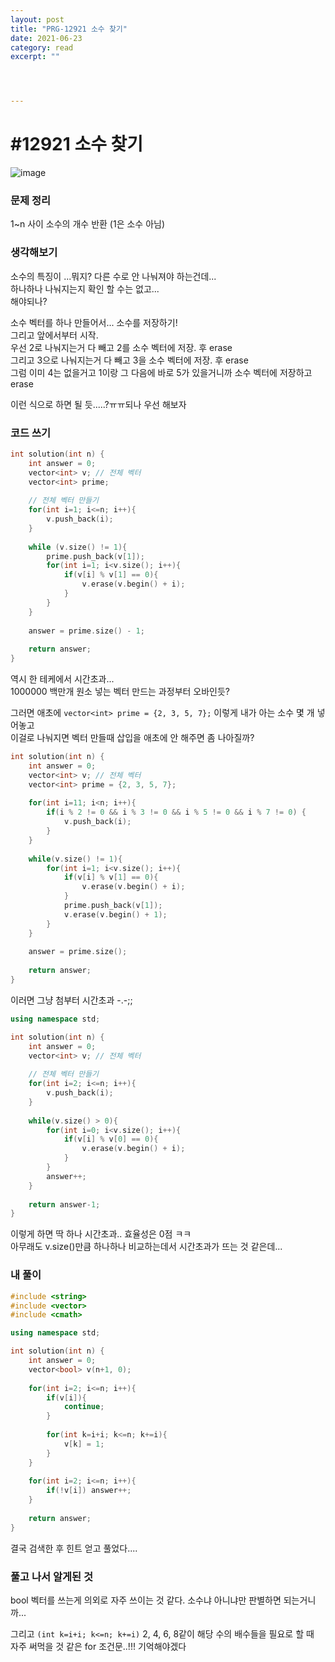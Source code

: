 ```yaml
---
layout: post
title: "PRG-12921 소수 찾기" 
date: 2021-06-23
category: read 
excerpt: ""




---
```


# #12921 소수 찾기

![image](https://user-images.githubusercontent.com/28949235/123062737-c357a680-d447-11eb-9d9c-d6fde1ca7085.png)

### 문제 정리

1~n 사이 소수의 개수 반환 (1은 소수 아님)

### 생각해보기

소수의 특징이 ...뭐지? 다른 수로 안 나눠져야 하는건데...  
하나하나 나눠지는지 확인 할 수는 없고...  
해야되나?

소수 벡터를 하나 만들어서... 소수를 저장하기!   
그리고 앞에서부터 시작.  
우선 2로 나눠지는거 다 빼고  2를 소수 벡터에 저장. 후 erase  
그리고 3으로 나눠지는거 다 빼고 3을 소수 벡터에 저장. 후 erase  
그럼 이미 4는 없을거고 1이랑 그 다음에 바로 5가 있을거니까 소수 벡터에 저장하고 erase

이런 식으로 하면 될 듯.....?ㅠㅠ되나 우선 해보자

### 코드 쓰기

```c++
int solution(int n) {
    int answer = 0;
    vector<int> v; // 전체 벡터
    vector<int> prime;
    
    // 전체 벡터 만들기
    for(int i=1; i<=n; i++){
        v.push_back(i);
    }
    
    while (v.size() != 1){
        prime.push_back(v[1]);
        for(int i=1; i<v.size(); i++){
            if(v[i] % v[1] == 0){
                v.erase(v.begin() + i);
            }
        }
    }
    
    answer = prime.size() - 1;
    
    return answer;
}
```

 역시 한 테케에서 시간초과...  
1000000 백만개 원소 넣는 벡터 만드는 과정부터 오바인듯?

그러면 애초에 `vector<int> prime = {2, 3, 5, 7};` 이렇게 내가 아는 소수 몇 개 넣어놓고  
이걸로 나눠지면 벡터 만들때 삽입을 애초에 안 해주면 좀 나아질까?

```c++
int solution(int n) {
    int answer = 0;
    vector<int> v; // 전체 벡터
    vector<int> prime = {2, 3, 5, 7};
    
    for(int i=11; i<n; i++){
        if(i % 2 != 0 && i % 3 != 0 && i % 5 != 0 && i % 7 != 0) {
            v.push_back(i);
        }
    }
    
    while(v.size() != 1){
        for(int i=1; i<v.size(); i++){
            if(v[i] % v[1] == 0){
                v.erase(v.begin() + i);
            }
            prime.push_back(v[1]);
            v.erase(v.begin() + 1);
        }
    }
    
    answer = prime.size();
    
    return answer;
}
```

이러면 그냥 첨부터 시간초과 -.-;; 

```c++
using namespace std;

int solution(int n) {
    int answer = 0;
    vector<int> v; // 전체 벡터
    
    // 전체 벡터 만들기
    for(int i=2; i<=n; i++){
        v.push_back(i);
    }
    
    while(v.size() > 0){
        for(int i=0; i<v.size(); i++){
            if(v[i] % v[0] == 0){
                v.erase(v.begin() + i);
            }
        }
        answer++;
    }
    
    return answer-1;
}
```

이렇게 하면 딱 하나 시간초과.. 효율성은 0점 ㅋㅋ  
아무래도 v.size()만큼 하나하나 비교하는데서 시간초과가 뜨는 것 같은데...



### 내 풀이

```c++
#include <string>
#include <vector>
#include <cmath>

using namespace std;

int solution(int n) {
    int answer = 0;
    vector<bool> v(n+1, 0);
    
    for(int i=2; i<=n; i++){
        if(v[i]){
            continue;
        }
        
        for(int k=i+i; k<=n; k+=i){
            v[k] = 1;
        }
    }
    
    for(int i=2; i<=n; i++){
        if(!v[i]) answer++;
    }
    
    return answer;
}
```

결국 검색한 후 힌트 얻고 풀었다....

### 풀고 나서 알게된 것

bool 벡터를 쓰는게 의외로 자주 쓰이는 것 같다. 소수냐 아니냐만 판별하면 되는거니까...

그리고 `(int k=i+i; k<=n; k+=i)` 2, 4, 6, 8같이 해당 수의 배수들을 필요로 할 때  
자주 써먹을 것 같은 for 조건문..!!! 기억해야겠다
